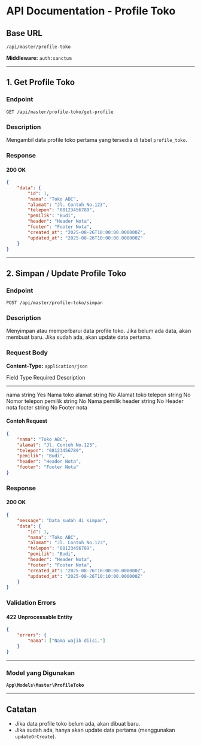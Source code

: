 # API Documentation - Profile Toko

## Base URL

    /api/master/profile-toko

**Middleware:** `auth:sanctum`

---

## **1. Get Profile Toko**

### **Endpoint**

    GET /api/master/profile-toko/get-profile

### **Description**

Mengambil data profile toko pertama yang tersedia di tabel
`profile_toko`.

### **Response**

#### **200 OK**

```json
{
    "data": {
        "id": 1,
        "nama": "Toko ABC",
        "alamat": "Jl. Contoh No.123",
        "telepon": "08123456789",
        "pemilik": "Budi",
        "header": "Header Nota",
        "footer": "Footer Nota",
        "created_at": "2025-08-26T10:00:00.000000Z",
        "updated_at": "2025-08-26T10:00:00.000000Z"
    }
}
```

---

## **2. Simpan / Update Profile Toko**

### **Endpoint**

    POST /api/master/profile-toko/simpan

### **Description**

Menyimpan atau memperbarui data profile toko. Jika belum ada data, akan
membuat baru. Jika sudah ada, akan update data pertama.

### **Request Body**

**Content-Type:** `application/json`

Field Type Required Description

---

nama string Yes Nama toko
alamat string No Alamat toko
telepon string No Nomor telepon
pemilik string No Nama pemilik
header string No Header nota
footer string No Footer nota

#### **Contoh Request**

```json
{
    "nama": "Toko ABC",
    "alamat": "Jl. Contoh No.123",
    "telepon": "08123456789",
    "pemilik": "Budi",
    "header": "Header Nota",
    "footer": "Footer Nota"
}
```

### **Response**

#### **200 OK**

```json
{
    "message": "Data sudah di simpan",
    "data": {
        "id": 1,
        "nama": "Toko ABC",
        "alamat": "Jl. Contoh No.123",
        "telepon": "08123456789",
        "pemilik": "Budi",
        "header": "Header Nota",
        "footer": "Footer Nota",
        "created_at": "2025-08-26T10:00:00.000000Z",
        "updated_at": "2025-08-26T10:10:00.000000Z"
    }
}
```

### **Validation Errors**

#### **422 Unprocessable Entity**

```json
{
    "errors": {
        "nama": ["Nama wajib diisi."]
    }
}
```

---

### **Model yang Digunakan**

**`App\Models\Master\ProfileToko`**

---

## **Catatan**

-   Jika data profile toko belum ada, akan dibuat baru.
-   Jika sudah ada, hanya akan update data pertama (menggunakan
    `updateOrCreate`).
